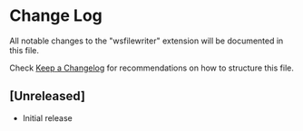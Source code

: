 # Change Log

All notable changes to the "wsfilewriter" extension will be documented in this file.

Check [Keep a Changelog](http://keepachangelog.com/) for recommendations on how to structure this file.

## [Unreleased]

- Initial release